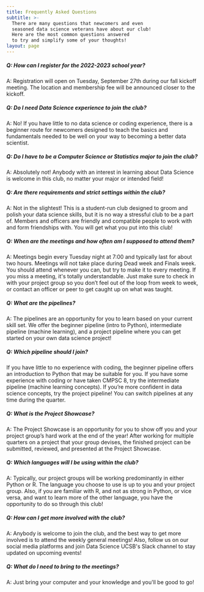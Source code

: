 ```yaml
---
title: Frequently Asked Questions
subtitle: >-
  There are many questions that newcomers and even
  seasoned data science veterans have about our club!
  Here are the most common questions answered
  to try and simplify some of your thoughts!
layout: page
---
```


##### Q: How can I register for the 2022-2023 school year?

A: Registration will open on Tuesday, September 27th during our fall kickoff meeting. The location and membership fee will be announced closer to the kickoff. 

##### Q: Do I need Data Science experience to join the club?

A: No! If you have little to no data science or coding experience, there is a beginner route for newcomers designed to teach the basics and fundamentals needed to be well on your way to becoming a better data scientist.

##### Q: Do I have to be a Computer Science or Statistics major to join the club?

A: Absolutely not! Anybody with an interest in learning about Data Science is welcome in this club, no matter your major or intended field!

##### Q: Are there requirements and strict settings within the club?

A: Not in the slightest! This is a student-run club designed to groom and polish your data science skills, but it is no way a stressful club to be a part of. Members and officers are friendly and compatible people to work with and form friendships with. You will get what you put into this club!

##### Q: When are the meetings and how often am I supposed to attend them?

A: Meetings begin every Tuesday night at 7:00 and typically last for about two hours. Meetings will not take place during Dead week and Finals week. You should attend whenever you can, but try to make it to every meeting. If you miss a meeting, it's totally understandable. Just make sure to check in with your project group so you don’t feel out of the loop from week to week, or contact an officer or peer to get caught up on what was taught.

##### Q: What are the pipelines?

A: The pipelines are an opportunity for you to learn based on your current skill set. We offer the beginner pipeline (intro to Python), intermediate pipeline (machine learning), and a project pipeline where you can get started on your own data science project!

##### Q: Which pipeline should I join?

If you have little to no experience with coding, the beginner pipeline offers an introduction to Python that may be suitable for you. If you have some experience with coding or have taken CMPSC 8, try the intermediate pipeline (machine learning concepts). If you’re more confident in data science concepts, try the project pipeline! You can switch pipelines at any time during the quarter. 

##### Q: What is the Project Showcase?

A: The Project Showcase is an opportunity for you to show off you and your project group’s hard work at the end of the year! After working for multiple quarters on a project that your group devises, the finished project can be submitted, reviewed, and presented at the Project Showcase.

##### Q: Which languages will I be using within the club?

A: Typically, our project groups will be working predominantly in either Python or R. The language you choose to use is up to you and your project group. Also, if you are familiar with R, and not as strong in Python, or vice versa, and want to learn more of the other language, you have the opportunity to do so through this club!

##### Q: How can I get more involved with the club?

A: Anybody is welcome to join the club, and the best way to get more involved is to attend the weekly general meetings! Also, follow us on our social media platforms and join Data Science UCSB's Slack channel to stay updated on upcoming events!

##### Q: What do I need to bring to the meetings?

A: Just bring your computer and your knowledge and you'll be good to go!

